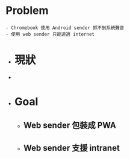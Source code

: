 # Problem
	- Chromebook 使用 Android sender 抓不到系統聲音
	- 使用 web sender 只能透過 internet
- # 現狀
-
- # Goal
	- ## Web sender 包裝成 PWA
	- ## Web sender 支援 intranet
